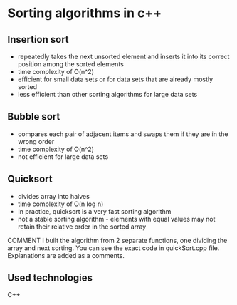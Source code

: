 # Sorting algorithms in c++

## Insertion sort

 - repeatedly takes the next unsorted element and inserts it into its correct position among the sorted elements
 - time complexity of O(n^2)
 - efficient for small data sets or for data sets that are already mostly sorted
 - less efficient than other sorting algorithms for large data sets

## Bubble sort

 - compares each pair of adjacent items and swaps them if they are in the wrong order
 - time complexity of O(n^2)
 - not efficient for large data sets

## Quicksort 

 - divides array into halves
 - time complexity of O(n log n)
 - In practice, quicksort is a very fast sorting algorithm
 - not a stable sorting algorithm - elements with equal  values may not retain their relative order in the sorted array


 COMMENT  	I built the algorithm from 2 separate functions, one dividing the array and next sorting. 
		You can see the exact code in quickSort.cpp  file. 
		Explanations are added as a comments.


## Used technologies

C++
